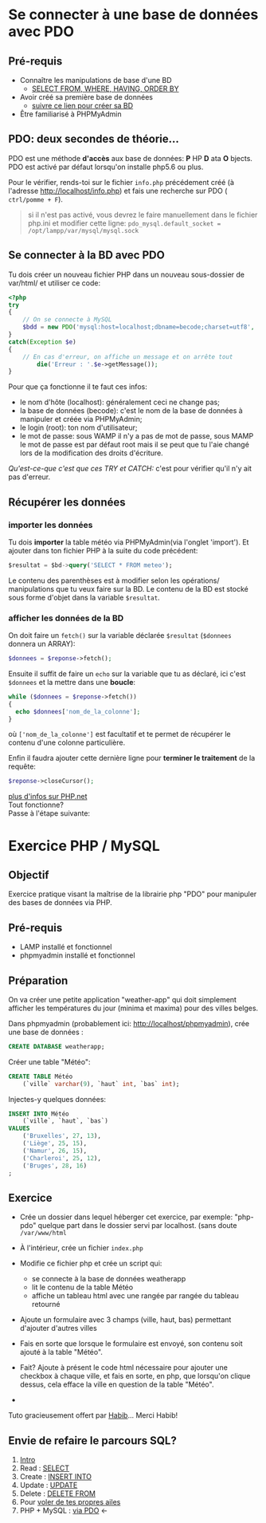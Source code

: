 # Se connecter à une base de données avec PDO

## Pré-requis

* Connaître les manipulations de base d'une BD
  * [SELECT FROM, WHERE, HAVING, ORDER BY](https://github.com/becodeorg/BXLCentral/blob/master/Parcours/MySQL/1.select.md)
* Avoir créé sa première base de données
  * [suivre ce lien pour créer sa BD](https://github.com/becodeorg/BeCode/wiki/Installer-LAMP-sur-Ubuntu)
* Être familiarisé à PHPMyAdmin

## PDO: deux secondes de théorie...

PDO est une méthode **d'accès** aux base de données: **P** HP **D** ata **O** bjects.  
PDO est activé par défaut lorsqu'on installe php5.6 ou plus.  

Pour le vérifier, rends-toi sur le fichier `info.php` précédement créé (à l'adresse [http://localhost/info.php](http://localhost/info.php)) et fais une recherche sur PDO ( `ctrl/pomme + F`).

  > si il n'est pas activé, vous devrez le faire manuellement dans le fichier php.ini et modifier cette ligne:
  > `pdo_mysql.default_socket = /opt/lampp/var/mysql/mysql.sock`

## Se connecter à la BD avec PDO

Tu dois créer un nouveau fichier PHP dans un nouveau sous-dossier de var/html/
et utiliser ce code:

```php
<?php
try
{
	// On se connecte à MySQL
	$bdd = new PDO('mysql:host=localhost;dbname=becode;charset=utf8', 'root', 'MOTDEPASSE');
}
catch(Exception $e)
{
	// En cas d'erreur, on affiche un message et on arrête tout
        die('Erreur : '.$e->getMessage());
}
```

Pour que ça fonctionne il te faut ces infos:  

- le nom d'hôte (localhost): généralement ceci ne change pas;
-  la base de données (becode): c'est le nom de la base de données à manipuler et créée via PHPMyAdmin;
-  le login (root): ton nom d'utilisateur;
-  le mot de passe: sous WAMP il n'y a pas de mot de passe, sous MAMP le mot de passe est par défaut root mais il se peut que tu l'aie changé lors de la modification des droits d'écriture.

*Qu'est-ce-que c'est que ces TRY et CATCH:* c'est pour vérifier qu'il n'y ait pas d'erreur.

## Récupérer les données

### importer les données

Tu dois **importer** la table météo via PHPMyAdmin(via l'onglet 'import').
Et ajouter dans ton fichier PHP à la suite du code précédent:

```sql
$resultat = $bd->query('SELECT * FROM meteo');
```

Le contenu des parenthèses est à modifier selon les opérations/ manipulations que tu veux faire sur la BD. Le contenu de la BD est stocké sous forme d'objet dans la variable `$resultat`.

### afficher les données de la BD

On doit faire un `fetch()` sur la variable déclarée `$resultat` (`$donnees` donnera un ARRAY):

```php
$donnees = $reponse->fetch();
```

Ensuite il suffit de faire un `echo` sur la variable que tu as déclaré, ici c'est `$donnees` et la mettre dans une **boucle**:

```php
while ($donnees = $reponse->fetch())
{
  echo $donnees['nom_de_la_colonne'];
}
```

où `['nom_de_la_colonne']` est facultatif et te permet de récupérer le contenu d'une colonne particulière.

Enfin il faudra ajouter cette dernière ligne pour **terminer le traitement** de la requête:

 ```php
 $reponse->closeCursor();
 ```

[plus d'infos sur PHP.net](http://php.net/manual/fr/book.pdo.php)  
Tout fonctionne?  
Passe à l'étape suivante:


# Exercice PHP / MySQL

## Objectif

Exercice pratique visant la maîtrise de la librairie php "PDO" pour manipuler des bases de données via PHP.

## Pré-requis
- LAMP installé et fonctionnel
- phpmyadmin installé et fonctionnel

## Préparation

On va créer une petite application "weather-app" qui doit simplement afficher les températures du jour (minima et maxima) pour des villes belges.

Dans phpmyadmin (probablement ici: [http://localhost/phpmyadmin](http://localhost/phpmyadmin)), crée une base de données :

```sql
CREATE DATABASE weatherapp;
```
Créer une table "Météo":

```sql
CREATE TABLE Météo
    (`ville` varchar(9), `haut` int, `bas` int);   
```

Injectes-y quelques données:

```sql
INSERT INTO Météo
    (`ville`, `haut`, `bas`)
VALUES
    ('Bruxelles', 27, 13),
    ('Liège', 25, 15),
    ('Namur', 26, 15),
    ('Charleroi', 25, 12),
    ('Bruges', 28, 16)
;
```

## Exercice

- Crée un dossier dans lequel héberger cet exercice, par exemple: "php-pdo" quelque part dans le dossier servi par localhost. (sans doute `/var/www/html`
- À l'intérieur, crée un fichier `index.php`
- Modifie ce fichier php et crée un script qui:
	- 	se connecte à la base de données weatherapp
	-  lit le contenu de la table Météo
	-  affiche un tableau html avec une rangée par rangée du tableau retourné
-  Ajoute un formulaire avec 3 champs (ville, haut, bas) permettant d'ajouter d'autres villes
-  Fais en sorte que lorsque le formulaire est envoyé, son contenu soit ajouté à la table "Météo".
-  Fait? Ajoute à présent le code html nécessaire pour ajouter une checkbox à chaque ville, et fais en sorte, en php, que lorsqu'on clique dessus, cela efface la ville en question de la table "Météo".


-

Tuto gracieusement offert par [Habib](https://github.com/ModjoInc)... Merci Habib!

## Envie de refaire le parcours SQL?

1. [Intro](./readme.md)     
1. Read : [SELECT](./1.select.md)  
1. Create : [INSERT INTO](./2.insert.md)  
1. Update : [UPDATE](./3.update.md)   
1. Delete : [DELETE FROM](./4.delete.md)  
1. Pour [voler de tes propres ailes](./5.moveon.md)
1. PHP + MySQL  : [via PDO](./6.pdo.md)  ←  
